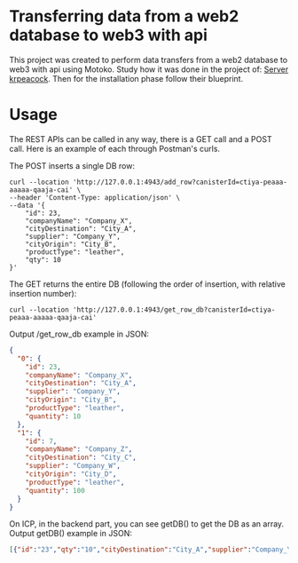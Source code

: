 # Transferring data from a web2 database to web3 with api

This project was created to perform data transfers from a web2 database to web3 with api using Motoko.
Study how it was done in the project of: [Server krpeacock]([https://github.com/krpeacock/server]). Then for the installation phase follow their blueprint.

# Usage

The REST APIs can be called in any way, there is a GET call and a POST call. Here is an example of each through Postman's curls.

The POST inserts a single DB row:
```curl
curl --location 'http://127.0.0.1:4943/add_row?canisterId=ctiya-peaaa-aaaaa-qaaja-cai' \
--header 'Content-Type: application/json' \
--data '{
    "id": 23,
    "companyName": "Company_X",
    "cityDestination": "City_A",
    "supplier": "Company_Y",
    "cityOrigin": "City_B",
    "productType": "leather",
    "qty": 10
}'
```

The GET returns the entire DB (following the order of insertion, with relative insertion number):
```curl
curl --location 'http://127.0.0.1:4943/get_row_db?canisterId=ctiya-peaaa-aaaaa-qaaja-cai'
```

Output /get_row_db example in JSON:
```json
{
  "0": {
    "id": 23,
    "companyName": "Company_X",
    "cityDestination": "City_A",
    "supplier": "Company_Y",
    "cityOrigin": "City_B",
    "productType": "leather",
    "quantity": 10
  },
  "1": {
    "id": 7,
    "companyName": "Company_Z",
    "cityDestination": "City_C",
    "supplier": "Company_W",
    "cityOrigin": "City_D",
    "productType": "leather",
    "quantity": 100
  }
}
```

On ICP, in the backend part, you can see getDB() to get the DB as an array.
Output getDB() example in JSON:
```json
[{"id":"23","qty":"10","cityDestination":"City_A","supplier":"Company_Y","productType":"leather","companyName":"Company_X","cityOrigin":"City_B"},{"id":"7","qty":"100","cityDestination":"City_C","supplier":"Company_W","productType":"leather","companyName":"Company_Z","cityOrigin":"City_D"}]
```
